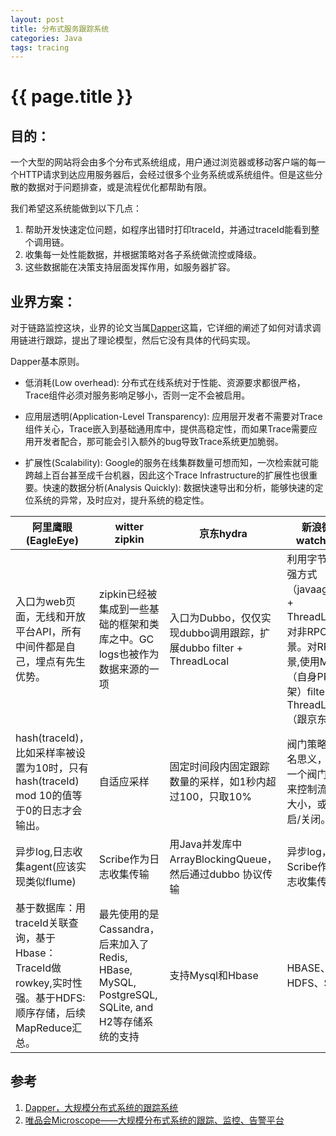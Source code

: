 ```yaml
---
layout: post
title: 分布式服务跟踪系统 
categories: Java
tags: tracing  
---
```


{{ page.title }}
================

## 目的：

一个大型的网站将会由多个分布式系统组成，用户通过浏览器或移动客户端的每一个HTTP请求到达应用服务器后，会经过很多个业务系统或系统组件。但是这些分散的数据对于问题排查，或是流程优化都帮助有限。

我们希望这系统能做到以下几点：

1. 帮助开发快速定位问题，如程序出错时打印traceId，并通过traceId能看到整个调用链。
2.  收集每一处性能数据，并根据策略对各子系统做流控或降级。
3.  这些数据能在决策支持层面发挥作用，如服务器扩容。

## 业界方案：
对于链路监控这块，业界的论文当属[Dapper](http://bigbully.github.io/Dapper-translation/)这篇，它详细的阐述了如何对请求调用链进行跟踪，提出了理论模型，然后它没有具体的代码实现。

Dapper基本原则。

* 低消耗(Low overhead): 分布式在线系统对于性能、资源要求都很严格，Trace组件必须对服务影响足够小，否则一定不会被启用。

* 应用层透明(Application-Level Transparency): 应用层开发者不需要对Trace组件关心，Trace嵌入到基础通用库中，提供高稳定性，而如果Trace需要应用开发者配合，那可能会引入额外的bug导致Trace系统更加脆弱。

* 扩展性(Scalability): Google的服务在线集群数量可想而知，一次检索就可能跨越上百台甚至成千台机器，因此这个Trace Infrastructure的扩展性也很重要。快速的数据分析(Analysis Quickly): 数据快速导出和分析，能够快速的定位系统的异常，及时应对，提升系统的稳定性。


阿里鹰眼(EagleEye) | witter zipkin | 京东hydra | 新浪微博 watchman |
--------------- | -------------   | ------------- | ------------- | 
入口为web页面，无线和开放平台API，所有中间件都是自己，埋点有先生优势。  | zipkin已经被集成到一些基础的框架和类库之中。GC logs也被作为数据来源的一项  | 入口为Dubbo，仅仅实现dubbo调用跟踪，扩展dubbo filter + ThreadLocal | 利用字节码增强方式（javaagent）+ ThreadLocal。对非RPC场景。对RPC场景,使用Motan（自身PRC框架）filter + ThreadLocal（跟京东类似）| 
hash(traceId)，比如采样率被设置为10时，只有hash(traceId) mod 10的值等于0的日志才会输出。| 自适应采样 | 固定时间段内固定跟踪数量的采样，如1秒内超过100，只取10% | 阀门策略，顾名思义，就像一个阀门，用来控制流量的大小，或是开启/关闭。 |
异步log,日志收集agent(应该实现类似flume) | Scribe作为日志收集传输 | 用Java并发库中ArrayBlockingQueue，然后通过dubbo 协议传输 | 异步log，Scribe作为日志收集传输 |
基于数据库：用traceId关联查询，基于Hbase：TraceId做rowkey,实时性强。基于HDFS:顺序存储，后续MapReduce汇总。| 最先使用的是Cassandra，后来加入了Redis, HBase, MySQL, PostgreSQL, SQLite, and H2等存储系统的支持 | 支持Mysql和Hbase | HBASE、HDFS、Storm |

## 参考
1. [Dapper，大规模分布式系统的跟踪系统](http://bigbully.github.io/Dapper-translation/)
2. [唯品会Microscope——大规模分布式系统的跟踪、监控、告警平台](http://blog.csdn.net/alex19881006/article/details/24381109)



